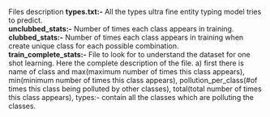 Files description
<b>types.txt:-</b> All the types ultra fine entity typing model tries to predict.<br />
<b>unclubbed_stats:-</b> Number of times each class appears in training.<br />
<b>clubbed_stats:-</b> Number of times each class appears in training when create unique class for each possible combination.<br />
<b>train_complete_stats:-</b> File to look for to understand the dataset for one shot learning. Here the complete description of the file.
a) first there is name of class and max(maximum number of times this class appears), min(minimum number of times this class appears), 
pollution_per_class(#of times this class being polluted by other classes), total(total number of times this class appears), types:- contain all the classes which are polluting the classes.
